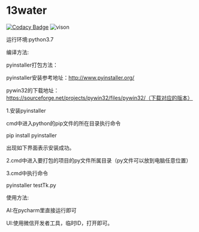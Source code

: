 # 13water
[![Codacy Badge](https://api.codacy.com/project/badge/Grade/4b31d08bb01d4a069b9247ec7fc30b9f)](https://www.codacy.com/manual/Ga-697/13water?utm_source=github.com&amp;utm_medium=referral&amp;utm_content=Ga-697/13water&amp;utm_campaign=Badge_Grade)
![vison](https://img.shields.io/badge/python-v3.7-blue)

运行环境:python3.7



编译方法:

pyinstaller打包方法：

 pyinstaller安装参考地址：http://www.pyinstaller.org/

pywin32的下载地址：https://sourceforge.net/projects/pywin32/files/pywin32/（下载对应的版本）

1.安装pyinstaller

cmd中进入python的pip文件的所在目录执行命令

pip install pyinstaller

出现如下界面表示安装成功。

2.cmd中进入要打包的项目的py文件所属目录（py文件可以放到电脑任意位置）

3.cmd中执行命令

pyinstaller testTk.py



使用方法:

AI:在pycharm里直接运行即可

UI:使用微信开发者工具，临时ID，打开即可。
